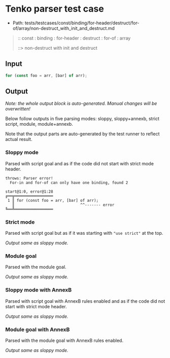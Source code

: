 # Tenko parser test case

- Path: tests/testcases/const/binding/for-header/destruct/for-of/array/non-destruct_with_init_and_destruct.md

> :: const : binding : for-header : destruct : for-of : array
>
> ::> non-destruct with init and destruct

## Input

`````js
for (const foo = arr, [bar] of arr);
`````

## Output

_Note: the whole output block is auto-generated. Manual changes will be overwritten!_

Below follow outputs in five parsing modes: sloppy, sloppy+annexb, strict script, module, module+annexb.

Note that the output parts are auto-generated by the test runner to reflect actual result.

### Sloppy mode

Parsed with script goal and as if the code did not start with strict mode header.

`````
throws: Parser error!
  For-in and for-of can only have one binding, found 2

start@1:0, error@1:28
╔══╦═════════════════
 1 ║ for (const foo = arr, [bar] of arr);
   ║                             ^^------- error
╚══╩═════════════════

`````

### Strict mode

Parsed with script goal but as if it was starting with `"use strict"` at the top.

_Output same as sloppy mode._

### Module goal

Parsed with the module goal.

_Output same as sloppy mode._

### Sloppy mode with AnnexB

Parsed with script goal with AnnexB rules enabled and as if the code did not start with strict mode header.

_Output same as sloppy mode._

### Module goal with AnnexB

Parsed with the module goal with AnnexB rules enabled.

_Output same as sloppy mode._

